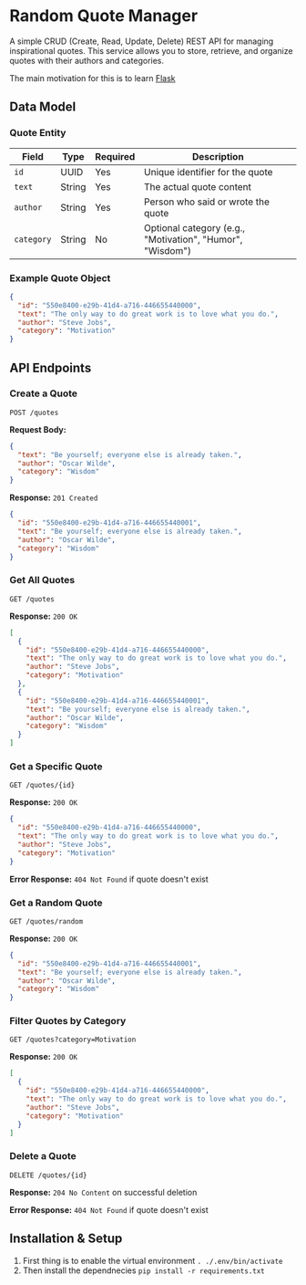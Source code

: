 # Random Quote Manager

A simple CRUD (Create, Read, Update, Delete) REST API for managing inspirational quotes. This service allows you to store, retrieve, and organize quotes with their authors and categories.

The main motivation for this is to learn [Flask](https://flask.palletsprojects.com/en/stable/)

## Data Model

### Quote Entity

| Field | Type | Required | Description |
|-------|------|----------|-------------|
| `id` | UUID | Yes | Unique identifier for the quote |
| `text` | String | Yes | The actual quote content |
| `author` | String | Yes | Person who said or wrote the quote |
| `category` | String | No | Optional category (e.g., "Motivation", "Humor", "Wisdom") |

### Example Quote Object

```json
{
  "id": "550e8400-e29b-41d4-a716-446655440000",
  "text": "The only way to do great work is to love what you do.",
  "author": "Steve Jobs",
  "category": "Motivation"
}
```

## API Endpoints

### Create a Quote
```
POST /quotes
```

**Request Body:**
```json
{
  "text": "Be yourself; everyone else is already taken.",
  "author": "Oscar Wilde",
  "category": "Wisdom"
}
```

**Response:** `201 Created`
```json
{
  "id": "550e8400-e29b-41d4-a716-446655440001",
  "text": "Be yourself; everyone else is already taken.",
  "author": "Oscar Wilde",
  "category": "Wisdom"
}
```

### Get All Quotes
```
GET /quotes
```

**Response:** `200 OK`
```json
[
  {
    "id": "550e8400-e29b-41d4-a716-446655440000",
    "text": "The only way to do great work is to love what you do.",
    "author": "Steve Jobs",
    "category": "Motivation"
  },
  {
    "id": "550e8400-e29b-41d4-a716-446655440001",
    "text": "Be yourself; everyone else is already taken.",
    "author": "Oscar Wilde",
    "category": "Wisdom"
  }
]
```

### Get a Specific Quote
```
GET /quotes/{id}
```

**Response:** `200 OK`
```json
{
  "id": "550e8400-e29b-41d4-a716-446655440000",
  "text": "The only way to do great work is to love what you do.",
  "author": "Steve Jobs",
  "category": "Motivation"
}
```

**Error Response:** `404 Not Found` if quote doesn't exist

### Get a Random Quote
```
GET /quotes/random
```

**Response:** `200 OK`
```json
{
  "id": "550e8400-e29b-41d4-a716-446655440001",
  "text": "Be yourself; everyone else is already taken.",
  "author": "Oscar Wilde",
  "category": "Wisdom"
}
```

### Filter Quotes by Category
```
GET /quotes?category=Motivation
```

**Response:** `200 OK`
```json
[
  {
    "id": "550e8400-e29b-41d4-a716-446655440000",
    "text": "The only way to do great work is to love what you do.",
    "author": "Steve Jobs",
    "category": "Motivation"
  }
]
```

### Delete a Quote
```
DELETE /quotes/{id}
```

**Response:** `204 No Content` on successful deletion

**Error Response:** `404 Not Found` if quote doesn't exist

## Installation & Setup

1. First thing is to enable the virtual environment `. ./.env/bin/activate`
2. Then install the dependnecies `pip install -r requirements.txt` 

